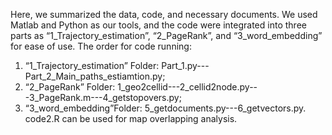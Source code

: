 Here, we summarized the data, code, and necessary documents. We used Matlab and Python as our tools, and the code were integrated into three parts as “1_Trajectory_estimation”, “2_PageRank”, and “3_word_embedding” for ease of use. 
The order for code running:
1. “1_Trajectory_estimation” Folder: Part_1.py---Part_2_Main_paths_estiamtion.py;
2. “2_PageRank” Folder: 1_geo2cellid---2_cellid2node.py---3_PageRank.m---4_getstopovers.py;
3. “3_word_embedding”Folder: 5_getdocuments.py---6_getvectors.py.
code2.R can be used for map overlapping analysis.
